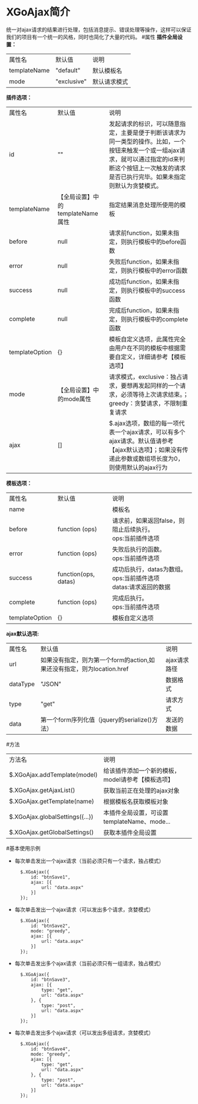 # XGoAjax简介
统一对ajax请求的结果进行处理，包括消息提示、错误处理等操作，这样可以保证我们的项目有一个统一的风格，同时也简化了大量的代码。
#属性
**插件全局设置：**
<table>
<tr>
<td>属性名</td>
<td>默认值</td>
<td>说明</td>
</tr>
<tr>
<td>templateName</td>
<td>"default"</td>
<td>默认模板名</td>
</tr>
<tr>
<td>mode</td>
<td>"exclusive"</td>
<td>默认请求模式</td>
</tr>
</table>

**插件选项：**

<table>
<tr>
<td>属性名</td>
<td>默认值</td>
<td>说明</td>
</tr>
<tr>
<td>id</td>
<td>""</td>
<td>发起请求的标识，可以随意指定，主要是便于判断该请求为同一类型的操作。比如，一个按钮来触发一个或一组ajax请求，就可以通过指定的id来判断这个按钮上一次触发的请求是否已执行完毕。如果未指定则默认为贪婪模式。</td>
</tr>
<tr>
<td>templateName</td>
<td>【全局设置】中的templateName属性</td>
<td>
指定结果消息处理所使用的模板
</td>
</tr>

<tr>
<td>before</td>
<td>null</td>
<td>请求前function，如果未指定，则执行模板中的before函数</td>
</tr>
<tr>
<td>error</td>
<td>null</td>
<td>失败后function，如果未指定，则执行模板中的error函数</td>
</tr>
<tr>
<td>success</td>
<td>null</td>
<td>成功后function，如果未指定，则执行模板中的success函数</td>
</tr>
<tr>
<td>complete</td>
<td>null</td>
<td>完成后function，如果未指定，则执行模板中的complete函数</td>
</tr>
<tr>
<td>templateOption</td>
<td>{}</td>
<td>
模板自定义选项，此属性完全由用户在不同的模板中根据需要自定义，详细请参考【模板选项】
</td>
</tr>
<tr>
<td>mode</td>
<td>【全局设置】中的mode属性</td>
<td>
请求模式，exclusive：独占请求，要想再发起同样的一个请求，必须等待上次请求结束。；greedy：贪婪请求，不限制重复请求
</td>
</tr>
<tr>
<td>ajax</td>
<td>[]</td>
<td>$.ajax选项，数组的每一项代表一个ajax请求，可以有多个ajax请求。默认值请参考【ajax默认选项】；如果没有传递此参数或数组项长度为0，则使用默认的ajax行为</td>
</tr>
</table>

**模板选项：**
<table>
<tr>
<td>属性名</td>
<td>默认值</td>
<td>说明</td>
</tr>
<tr>
<td>name</td>
<td></td>
<td>模板名</td>
</tr>
<tr>
<td>before</td>
<td>function (ops)</td>
<td>
请求前，如果返回false，则阻止后续执行。
<br/>
ops:当前插件选项
</td>
</tr>
<tr>
<td>error</td>
<td>function (ops)</td>
<td>
失败后执行的函数。
<br/>
ops:当前插件选项
</td>
</tr>
<tr>
<td>success</td>
<td>function(ops, datas)</td>
<td>
成功后执行，datas为数组。
<br/>
ops:当前插件选项
<br/>
datas:请求返回的数据
</td>
</tr>
<tr>
<td>complete</td>
<td>function (ops)</td>
<td>完成后执行。
<br/>
ops:当前插件选项
</td>
</tr>
<tr>
<td>templateOption</td>
<td>{}</td>
<td>模板自定义选项</td>
</tr>
</table>

**ajax默认选项:**
<table>
<tr>
<td>属性名</td>
<td>默认值</td>
<td>说明</td>
</tr>
<tr>
<td>url</td>
<td>如果没有指定，则为第一个form的action,如果还没有指定，则为location.href</td>
<td>ajax请求路径</td>
</tr>
<tr>
<td>dataType</td>
<td>"JSON"</td>
<td>数据格式</td>
</tr>
<tr>
<td>type</td>
<td>"get"</td>
<td>请求方式</td>
</tr>
<tr>
<td>data</td>
<td>第一个form序列化值（jquery的serialize()方法）</td>
<td>发送的数据</td>
</tr>

</table>

#方法
<table>
<tr>
<td>方法名</td>
<td>说明</td>
</tr>
<tr>
<td>$.XGoAjax.addTemplate(model)</td>
<td>给该插件添加一个新的模板，model请参考【模板选项】</td>
</tr>
<tr>
<td>$.XGoAjax.getAjaxList()</td>
<td>获取当前正在处理的ajax对象</td>
</tr>
<tr>
<td>$.XGoAjax.getTemplate(name)</td>
<td>根据模板名获取模板对象</td>
</tr>
<tr>
<td>$.XGoAjax.globalSettings({...})</td>
<td>本插件全局设置，可设置templateName、mode...</td>
</tr>
<tr>
<td>$.XGoAjax.getGlobalSettings()</td>
<td>获取本插件全局设置</td>
</tr>
</table>

#基本使用示例
- 每次单击发出一个ajax请求（当前必须只有一个请求，独占模式）

        $.XGoAjax({
            id: "btnSave1",
            ajax: [{
                url: "data.aspx"
            }]
        });

- 每次单击发出一个ajax请求（可以发出多个请求，贪婪模式）

        $.XGoAjax({
            id: "btnSave2",
            mode: "greedy",
            ajax: [{
                url: "data.aspx"
            }]
        });

- 每次单击发出多个ajax请求（当前必须只有一组请求，独占模式）

        $.XGoAjax({
            id: "btnSave3",
            ajax: [{
                type: "get",
                url: "data.aspx"
            }, {
                type: "post",
                url: "data.aspx"
            }]
        });

- 每次单击发出多个ajax请求（可以发出多组请求，贪婪模式）

        $.XGoAjax({
            id: "btnSave4",
            mode: "greedy",
            ajax: [{
                type: "get",
                url: "data.aspx"
            }, {
                type: "post",
                url: "data.aspx"
            }]
        });
